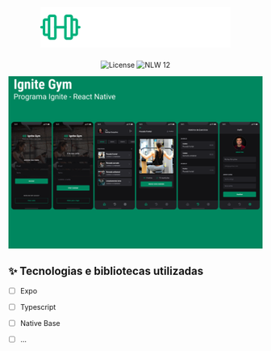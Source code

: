 <h1 align="center">
  <img alt="IgniteGym" src="https://github.com/FabricioAllves/Ignite_gym/blob/main/src/assets/logo.svg" />
</h1>

<p align="center">
  <img alt="License" src="https://img.shields.io/static/v1?label=license&message=MIT&color=5636D3&labelColor=0A1033">

 <img src="https://img.shields.io/static/v1?label=Ignite&message=ReactNative&color=5636D3&labelColor=0A1033" alt="NLW 12" />
</p>

<img alt="gif-cell" src="https://github.com/FabricioAllves/Ignite_gym/blob/main/src/assets/IgniteGym_logoHeadme.png"/>


<!-- QUAIS TECNOLOGIA USEI? -->
## ✨ Tecnologias e bibliotecas utilizadas

- [ ] Expo
- [ ] Typescript
- [ ] Native Base
- [ ] ...



<br />


